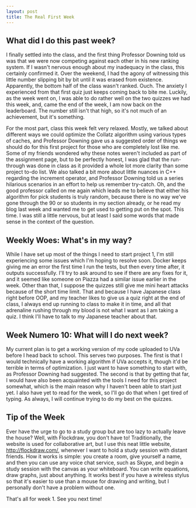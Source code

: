 ```yaml
---
layout: post
title: The Real First Week
---
```


## What did I do this past week?

I finally settled into the class, and the first thing Professor Downing told us was that we were now competing against each other in his new ranking system. If I wasn't nervous enough about my inadequacy in the class, this certainly confirmed it. Over the weekend, I had the agony of witnessing this little number slipping bit by bit until it was erased from existence. Apparently, the bottom half of the class wasn't ranked. Ouch. The anxiety I experienced from that first quiz just keeps coming back to bite me. Luckily, as the week went on, I was able to do rather well on the two quizzes we had this week, and, came the end of the week, I am now back on the leaderboard. The number still isn't that high, so it's not much of an achievement, but it's something. 

For the most part, class this week felt very relaxed. Mostly, we talked about different ways we could optimize the Collatz algorithm using various types of caches, and Professor Downing gave us a suggested order of things we should do for this first project for those who are completely lost like me. Some of my friends wondered why these notes weren't included as part of the assignment page, but to be perfectly honest, I was glad that the run-through was done in class as it provided a whole lot more clarity than some project to-do list. We also talked a bit more about little nuances in C++ regarding the increment operator, and Professor Downing told us a series hilarious scenarios in an effort to help us remember try-catch. Oh, and the good professor called on me again which leads me to believe that either his algorithm for pick students is truly random, because there is no way we've gone through the 90 or so students in my section already, or he read my blog last week and wanted me to get used to getting put on the spot. This time. I was still a little nervous, but at least I said some words that made sense in the context of the question.

## Weekly Woes: What's in my way?

While I have set up most of the things I need to start project 1, I'm still experiencing some issues which I'm hoping to resolve soon. Docker keeps giving me an error the first time I run the tests, but then every time after, it outputs successfully. I'll try to ask around to see if there are any fixes for it, and it seemed like someone on Piazza had a similar issue earlier in the week. Other than that, I suppose the quizzes still give me mini heart attacks because of the short time limit. That and because I have Japanese class right before OOP, and my teacher likes to give us a quiz right at the end of class, I always end up running to class to make it in time, and all that adrenaline rushing through my blood is not what I want as I am taking a quiz. I think I'll have to talk to my Japanese teacher about that.

## Week Numero 10: What will I do next week?

My current plan is to get a working version of my code uploaded to UVa before I head back to school. This serves two purposes. The first is that I would technically have a working algorithm if UVa accepts it, though it'd be terrible in terms of optimization. I just want to have something to start with, as Professor Downing had suggested. The second is that by getting that far, I would have also been acquainted with the tools I need for this project somewhat, which is the main reason why I haven't been able to start just yet. I also have yet to read for the week, so I'll go do that when I get tired of typing. As always, I will continue trying to do my best on the quizzes.

## Tip of the Week

Ever have the urge to go to a study group but are too lazy to actually leave the house? Well, with Flockdraw, you don't have to! Traditionally, the website is used for collaborative art, but I use this neat little website, http://flockdraw.com/, whenever I want to hold a study session with distant friends. How it works is simple: you create a room, give yourself a name, and then you can use any voice chat service, such as Skype, and begin a study session with the canvas as your whiteboard. You can write equations, draw graphs, just about anything. It works best if you have a wireless stylus so that it's easier to use than a mouse for drawing and writing, but I personally don't have a problem without one.

That's all for week 1. See you next time!
